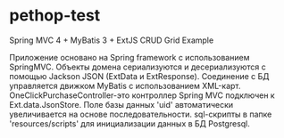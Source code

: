 # pethop-test

Spring MVC 4 + MyBatis 3 + ExtJS CRUD Grid Example

Приложение основано на Spring framework с использованием SpringMVC.
Объекты домена сериализуются и десериализуются с помощью Jackson JSON (ExtData и ExtResponse).
Соединение с БД управляется движком MyBatis с использованием XML-карт.
OneClickPurchaseController-это контроллер Spring MVC подключен к Ext.data.JsonStore.
Поле базы данных 'uid' автоматически увеличивается на основе последовательности.
sql-скрипты в папке 'resources/scripts' для инициализации данных в БД Postgresql.
